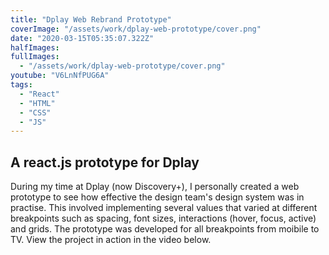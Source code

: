 ```yaml
---
title: "Dplay Web Rebrand Prototype"
coverImage: "/assets/work/dplay-web-prototype/cover.png"
date: "2020-03-15T05:35:07.322Z"
halfImages:
fullImages:
  - "/assets/work/dplay-web-prototype/cover.png"
youtube: "V6LnNfPUG6A"
tags:
  - "React"
  - "HTML"
  - "CSS"
  - "JS"
---
```


## A react.js prototype for Dplay

During my time at Dplay (now Discovery+), I personally created a web prototype to see how effective the design team's design system was in practise. This involved implementing several values that varied at different breakpoints such as spacing, font sizes, interactions (hover, focus, active) and grids. The prototype was developed for all breakpoints from moibile to TV. View the project in action in the video below.
